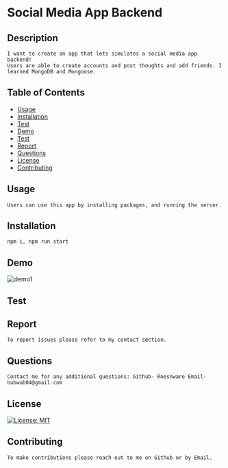# Social Media App Backend
## Description
    
    I want to create an app that lets simulates a social media app backend!
    Users are able to create accounts and post thoughts and add friends. I learned MongoDB and Mongoose.

## Table of Contents

- [Usage](#usage)
- [Installation](#installation)
- [Test](#test)
- [Demo](#demo)
- [Test](#test)
- [Report](#report)
- [Questions](#questions)
- [License](#license)
- [Contributing](#contributing)

## Usage
    
    Users can use this app by installing packages, and running the server.

## Installation
    
    npm i, npm run start

## Demo 

![demo1]()

## Test

## Report

    To report issues please refer to my contact section.

## Questions

    Contact me for any additional questions: Github- Roesnware Email- bubwub04@gmail.com
    
## License

[![License: MIT](https://img.shields.io/badge/License-MIT-yellow.svg)](https://opensource.org/licenses/MIT)
    
## Contributing
    
    To make contributions please reach out to me on Github or by Email.
